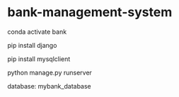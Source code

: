 # bank-management-system

conda activate bank

pip install django

pip install mysqlclient

python manage.py runserver


database: mybank_database

